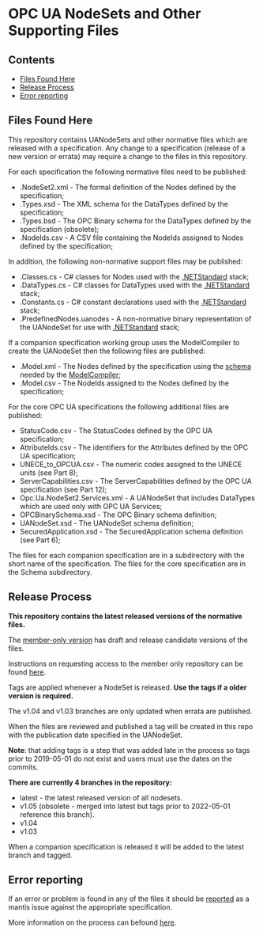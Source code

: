 # OPC UA NodeSets and Other Supporting Files

## Contents

* [Files Found Here](#files-found-here)
* [Release Process](#release-process)
* [Error reporting](#error-reporting)

## Files Found Here

This repository contains UANodeSets and other normative files which are released with a specification.
Any change to a specification (release of a new version or errata) may require a change to the files in this repository.  

For each specification the following normative files need to be published:

* .NodeSet2.xml - The formal definition of the Nodes defined by the specification;
* .Types.xsd - The XML schema for the DataTypes defined by the specification;
* .Types.bsd - The OPC Binary schema for the DataTypes defined by the specification (obsolete);
* .NodeIds.csv - A CSV file containing the NodeIds assigned to Nodes defined by the specification;

In addition, the following non-normative support files may be published:

* .Classes.cs - C# classes for Nodes used with the [.NETStandard](https://github.com/OPCFoundation/UA-.NETStandard) stack;
* .DataTypes.cs - C# classes for DataTypes used with the [.NETStandard](https://github.com/OPCFoundation/UA-.NETStandard) stack;
* .Constants.cs - C# constant declarations used with the [.NETStandard](https://github.com/OPCFoundation/UA-.NETStandard) stack;
* .PredefinedNodes.uanodes - A non-normative binary representation of the UANodeSet for use with [.NETStandard](https://github.com/OPCFoundation/UA-.NETStandard) stack;

If a companion specification working group uses the ModelCompiler to create the UANodeSet then the following files are published:

* .Model.xml - The Nodes defined by the specification using the [schema](https://github.com/OPCFoundation/UA-ModelCompiler/blob/master/Opc.Ua.ModelCompiler/UA%20Model%20Design.xsd) needed by the [ModelCompiler](https://github.com/OPCFoundation/UA-ModelCompiler);
* .Model.csv - The NodeIds assigned to the Nodes defined by the specification;

For the core OPC UA specifications the following additional files are published:

* StatusCode.csv - The StatusCodes defined by the OPC UA specification;
* AttributeIds.csv - The identifiers for the Attributes defined by the OPC UA specification;
* UNECE_to_OPCUA.csv - The numeric codes assigned to the UNECE units (see Part 8);
* ServerCapabilities.csv - The ServerCapabilities defined by the OPC UA specification (see Part 12);
* Opc.Ua.NodeSet2.Services.xml - A UANodeSet that includes DataTypes which are used only with OPC UA Services;
* OPCBinarySchema.xsd - The OPC Binary schema definition;
* UANodeSet.xsd - The UANodeSet schema definition;
* SecuredApplication.xsd - The SecuredApplication schema definition (see Part 6);

The files for each companion specification are in a subdirectory with the short name of the specification.
The files for the core specification are in the Schema subdirectory.

## Release Process

**This repository contains the latest released versions of the normative files.**

The [member-only version](https://github.com/OPCF-Members/UA-NodeSet) has draft and release candidate versions of the files.

Instructions on requesting access to the member only repository can be found [here](https://opcf-members.github.io/Help/).

Tags are applied whenever a NodeSet is released. **Use the tags if a older version is required.**

The v1.04 and v1.03 branches are only updated when errata are published.

When the files are reviewed and published a tag will be created in this repo with the publication date specified in the UANodeSet. 

**Note**: that adding tags is a step that was added late in the process so tags prior to 2019-05-01 do not exist and users must use the dates on the commits.  

**There are currently 4 branches in the repository:**

* latest - the latest released version of all nodesets.
* v1.05 (obsolete - merged into latest but tags prior to 2022-05-01 reference this branch).
* v1.04
* v1.03

When a companion specification is released it will be added to the latest branch and tagged.

## Error reporting

If an error or problem is found in any of the files it should be [reported](https://apps.opcfoundation.org/mantis/main_page.php) as a mantis issue against the appropriate specification.

More information on the process can befound [here](https://opcfoundation.org/resources/issue-tracking/).


